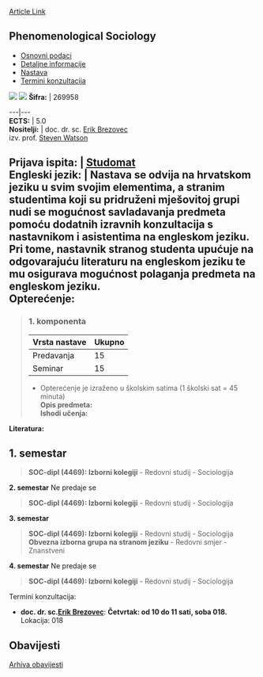 [Article Link](https://www.fhs.hr/predmet/fsps)

## Phenomenological Sociology
  * [Osnovni podaci](https://www.fhs.hr/predmet/fsps#v1id-523741_821988_1_0 "Osnovni podaci")
  * [Detaljne informacije](https://www.fhs.hr/predmet/fsps#v1id-523741_821988_1_1 "Detaljne informacije")
  * [Nastava](https://www.fhs.hr/predmet/fsps#v1id-523741_821988_1_2 "Nastava")
  * [Termini konzultacija](https://www.fhs.hr/predmet/fsps#v1id-523741_821988_1_3 "Termini konzultacija")


[![](https://www.fhs.hr/img/flags/gif/hr.gif)](https://www.fhs.hr/predmet/fsps) [![](https://www.fhs.hr/img/flags/gif/gb.gif)](https://www.fhs.hr/en/course/phesoc)
**Šifra:** |  269958  
  
---|---  
**ECTS:** |  5.0   
**Nositelji:** |  doc. dr. sc. [Erik Brezovec](https://www.fhs.hr/djelatnik/erik.brezovec)   
izv. prof. [Steven Watson](https://www.fhs.hr/djelatnik/steven.watson)   
  
**Prijava ispita:** |  [Studomat](http://www.isvu.hr/studomat)  
**Engleski jezik:** |  Nastava se odvija na hrvatskom jeziku u svim svojim elementima, a stranim studentima koji su pridruženi mješovitoj grupi nudi se mogućnost savladavanja predmeta pomoću dodatnih izravnih konzultacija s nastavnikom i asistentima na engleskom jeziku. Pri tome, nastavnik stranog studenta upućuje na odgovarajuću literaturu na engleskom jeziku te mu osigurava mogućnost polaganja predmeta na engleskom jeziku.   
**Opterećenje:**  
---  
> ### 1. komponenta
> | Vrsta nastave | Ukupno  
> ---|---  
> Predavanja | 15  
> Seminar | 15  
> * Opterećenje je izraženo u školskim satima (1 školski sat = 45 minuta)   
**Opis predmeta:**  
> **Ishodi učenja:**  

  
**Literatura:**  

  
**1. semestar**  
---  
> **SOC-dipl (4469): Izborni kolegiji** - Redovni studij - Sociologija  
>   
  
**2. semestar** Ne predaje se  
> **SOC-dipl (4469): Izborni kolegiji** - Redovni studij - Sociologija  
>   
  
**3. semestar**  
> **SOC-dipl (4469): Izborni kolegiji** - Redovni studij - Sociologija  
>  **Obvezna izborna grupa na stranom jeziku** - Redovni smjer - Znanstveni  
>   
  
**4. semestar** Ne predaje se  
> **SOC-dipl (4469): Izborni kolegiji** - Redovni studij - Sociologija  
>   
Termini konzultacija: 
  * **doc. dr. sc.[Erik Brezovec](https://www.fhs.hr/djelatnik/erik.brezovec)**: 
**Četvrtak: od 10 do 11 sati, soba 018.**
Lokacija: 018 


## Obavijesti
[Arhiva obavijesti](https://www.fhs.hr/predmet/fsps?@=21ne7#news_124174 "Arhiva obavijesti")

